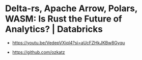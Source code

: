 # Delta-rs, Apache Arrow, Polars, WASM: Is Rust the Future of Analytics? | Databricks
- https://youtu.be/VedepVXiql4?si=aUcFZHkJKBw8Gyqu

- https://github.com/ozkatz
